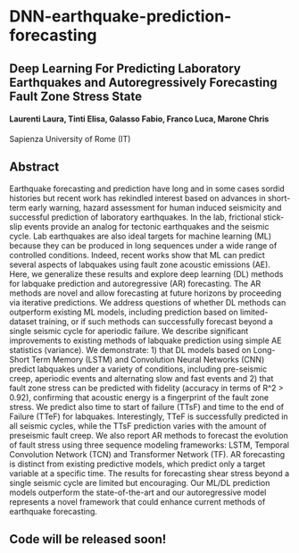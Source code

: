 # DNN-earthquake-prediction-forecasting

## Deep Learning For Predicting Laboratory Earthquakes and Autoregressively Forecasting Fault Zone Stress State 

#### Laurenti Laura, Tinti Elisa, Galasso Fabio, Franco Luca, Marone Chris
Sapienza University of Rome (IT) <br/>

## Abstract

Earthquake forecasting and prediction have long and in some cases sordid histories but recent work has rekindled interest based on advances in short-term early warning, hazard assessment for human induced seismicity and successful prediction of laboratory earthquakes. 
In the lab, frictional stick-slip events provide an analog for  tectonic earthquakes and the seismic cycle.
Lab earthquakes are also ideal targets for machine learning (ML) because they can be produced in long sequences under a wide range of controlled conditions. Indeed, recent works show that ML can predict several aspects of labquakes using fault zone acoustic emissions (AE). 
Here, we generalize these results and explore deep learning (DL) methods for labquake prediction and autoregressive (AR) forecasting. The AR methods are novel and allow forecasting at future horizons by proceeding via iterative predictions.
We address questions of whether DL methods can outperform existing ML models, including prediction based on limited-dataset training, or if such methods can successfully forecast beyond a single seismic cycle for aperiodic failure. We describe significant improvements to existing methods of labquake prediction using simple AE statistics (variance).
We demonstrate: 1) that DL models based on Long-Short Term Memory (LSTM) and Convolution Neural Networks (CNN) predict labquakes under a variety of conditions, including pre-seismic creep, aperiodic events and alternating slow and fast events and 2) that fault zone stress can be predicted with fidelity (accuracy in terms of R^2 > 0.92), confirming that acoustic energy is a fingerprint of the fault zone stress. We predict also time to start of failure (TTsF) and time to the end of Failure (TTeF) for labquakes. Interestingly, TTeF is successfully predicted in all seismic cycles, while the TTsF prediction varies with the amount of preseismic fault creep. 
We also report AR methods to forecast the evolution of fault stress using three sequence modeling frameworks: LSTM, Temporal Convolution Network (TCN) and Transformer Network (TF). AR forecasting is distinct from existing predictive models, which predict only a target variable at a specific time. The results for forecasting shear stress beyond a single seismic cycle are limited but encouraging.
Our ML/DL prediction models outperform the state-of-the-art and our autoregressive model represents a novel framework that could enhance current methods of earthquake forecasting.



## Code will be released soon!

